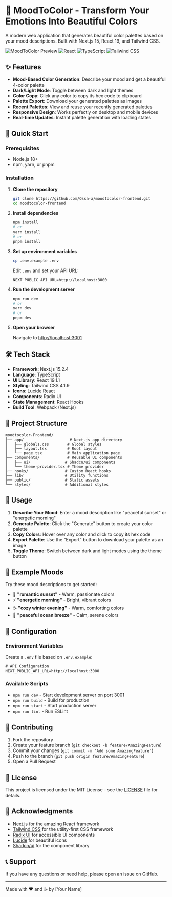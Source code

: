 # 🎨 MoodToColor - Transform Your Emotions Into Beautiful Colors

A modern web application that generates beautiful color palettes based on your mood descriptions. Built with Next.js 15, React 19, and Tailwind CSS.

![MoodToColor Preview](https://img.shields.io/badge/Next.js-15.2.4-black?style=for-the-badge&logo=next.js)
![React](https://img.shields.io/badge/React-19.1.1-blue?style=for-the-badge&logo=react)
![TypeScript](https://img.shields.io/badge/TypeScript-5.0-blue?style=for-the-badge&logo=typescript)
![Tailwind CSS](https://img.shields.io/badge/Tailwind_CSS-4.1.9-38B2AC?style=for-the-badge&logo=tailwind-css)

## ✨ Features

- **Mood-Based Color Generation**: Describe your mood and get a beautiful 4-color palette
- **Dark/Light Mode**: Toggle between dark and light themes
- **Color Copy**: Click any color to copy its hex code to clipboard
- **Palette Export**: Download your generated palettes as images
- **Recent Palettes**: View and reuse your recently generated palettes
- **Responsive Design**: Works perfectly on desktop and mobile devices
- **Real-time Updates**: Instant palette generation with loading states

## 🚀 Quick Start

### Prerequisites

- Node.js 18+ 
- npm, yarn, or pnpm

### Installation

1. **Clone the repository**
   ```bash
   git clone https://github.com/Ossa-a/moodtocolor-frontend.git
   cd moodtocolor-frontend
   ```

2. **Install dependencies**
   ```bash
   npm install
   # or
   yarn install
   # or
   pnpm install
   ```

3. **Set up environment variables**
   ```bash
   cp .env.example .env
   ```
   
   Edit `.env` and set your API URL:
   ```env
   NEXT_PUBLIC_API_URL=http://localhost:3000
   ```

4. **Run the development server**
   ```bash
   npm run dev
   # or
   yarn dev
   # or
   pnpm dev
   ```

5. **Open your browser**
   
   Navigate to [http://localhost:3001](http://localhost:3001)

## 🛠️ Tech Stack

- **Framework**: Next.js 15.2.4
- **Language**: TypeScript
- **UI Library**: React 19.1.1
- **Styling**: Tailwind CSS 4.1.9
- **Icons**: Lucide React
- **Components**: Radix UI
- **State Management**: React Hooks
- **Build Tool**: Webpack (Next.js)

## 📁 Project Structure

```
moodtocolor-Frontend/
├── app/                    # Next.js app directory
│   ├── globals.css        # Global styles
│   ├── layout.tsx         # Root layout
│   └── page.tsx           # Main application page
├── components/            # Reusable UI components
│   ├── ui/               # Shadcn/ui components
│   └── theme-provider.tsx # Theme provider
├── hooks/                # Custom React hooks
├── lib/                  # Utility functions
├── public/               # Static assets
└── styles/               # Additional styles
```

## 🎯 Usage

1. **Describe Your Mood**: Enter a mood description like "peaceful sunset" or "energetic morning"
2. **Generate Palette**: Click the "Generate" button to create your color palette
3. **Copy Colors**: Hover over any color and click to copy its hex code
4. **Export Palette**: Use the "Export" button to download your palette as an image
5. **Toggle Theme**: Switch between dark and light modes using the theme button

## 🎨 Example Moods

Try these mood descriptions to get started:
- 🌅 **"romantic sunset"** - Warm, passionate colors
- ⚡ **"energetic morning"** - Bright, vibrant colors  
- ☕ **"cozy winter evening"** - Warm, comforting colors
- 🌊 **"peaceful ocean breeze"** - Calm, serene colors

## 🔧 Configuration

### Environment Variables

Create a `.env` file based on `.env.example`:

```env
# API Configuration
NEXT_PUBLIC_API_URL=http://localhost:3000
```

### Available Scripts

- `npm run dev` - Start development server on port 3001
- `npm run build` - Build for production
- `npm run start` - Start production server
- `npm run lint` - Run ESLint

## 🤝 Contributing

1. Fork the repository
2. Create your feature branch (`git checkout -b feature/AmazingFeature`)
3. Commit your changes (`git commit -m 'Add some AmazingFeature'`)
4. Push to the branch (`git push origin feature/AmazingFeature`)
5. Open a Pull Request

## 📝 License

This project is licensed under the MIT License - see the [LICENSE](LICENSE) file for details.

## 🙏 Acknowledgments

- [Next.js](https://nextjs.org/) for the amazing React framework
- [Tailwind CSS](https://tailwindcss.com/) for the utility-first CSS framework
- [Radix UI](https://www.radix-ui.com/) for accessible UI components
- [Lucide](https://lucide.dev/) for beautiful icons
- [Shadcn/ui](https://ui.shadcn.com/) for the component library

## 📞 Support

If you have any questions or need help, please open an issue on GitHub.

---

Made with ❤️ and ☕ by [Your Name] 
